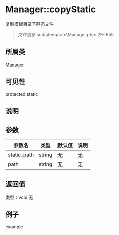 # Manager::copyStatic
复制模板目录下静态文件
> *文件信息* suda\template\Manager.php: 29~655
## 所属类 

[Manager](../Manager.md)

## 可见性

  protected  static
## 说明



## 参数

| 参数名 | 类型 | 默认值 | 说明 |
|--------|-----|-------|-------|
| static_path |  string | 无 | 无 |
| path |  string | 无 | 无 |

## 返回值
类型：void
无

## 例子

example